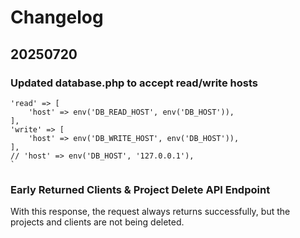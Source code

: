 # Changelog

## 20250720 

### Updated database.php to accept read/write hosts

````
'read' => [
    'host' => env('DB_READ_HOST', env('DB_HOST')),
],
'write' => [
    'host' => env('DB_WRITE_HOST', env('DB_HOST')),
],
// 'host' => env('DB_HOST', '127.0.0.1'),
`
````

### Early Returned Clients & Project Delete API Endpoint

With this response, the request always returns successfully, but the projects and clients are not being deleted.
